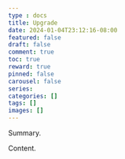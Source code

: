 ```yaml
---
type : docs
title: Upgrade
date: 2024-01-04T23:12:16-08:00
featured: false
draft: false
comment: true
toc: true
reward: true
pinned: false
carousel: false
series:
categories: []
tags: []
images: []
---
```


Summary.

<!--more-->

Content.
